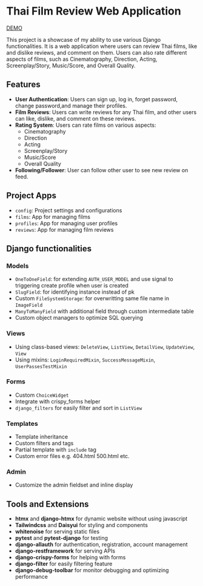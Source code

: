 # Thai Film Review Web Application

[DEMO](https://thunchakorn.pythonanywhere.com/)

This project is a showcase of my ability to use various Django functionalities. It is a web application where users can review Thai films, like and dislike reviews, and comment on them. Users can also rate different aspects of films, such as Cinematography, Direction, Acting, Screenplay/Story, Music/Score, and Overall Quality.

## Features

- **User Authentication**: Users can sign up, log in, forget password, change password,and manage their profiles.
- **Film Reviews**: Users can write reviews for any Thai film, and other users can like, dislike, and comment on these reviews.
- **Rating System**: Users can rate films on various aspects:
  - Cinematography
  - Direction
  - Acting
  - Screenplay/Story
  - Music/Score
  - Overall Quality
- **Following/Follower**: User can follow other user to see new review on feed.

## Project Apps

- `config`: Project settings and configurations
- `films`: App for managing films
- `profiles`: App for managing user profiles
- `reviews`: App for managing film reviews

## Django functionalities

### Models

- `OneToOneField`: for extending `AUTH_USER_MODEL` and use signal to triggering create profile when user is created
- `SlugField`: for identifying instance instead of pk
- Custom `FileSystemStorage`: for overwritting same file name in `ImageField`
- `ManyToManyField` with additional field through custom intermediate table
- Custom object managers to optimize SQL querying

### Views
- Using class-based views: `DeleteView`, `ListView`, `DetailView`, `UpdateView`, `View` 
- Using mixins: `LoginRequiredMixin`, `SuccessMessageMixin`, `UserPassesTestMixin`

### Forms
- Custom `ChoiceWidget`
- Integrate with crispy_forms helper
- `django_filters` for easily filter and sort in `ListView`

### Templates
- Template inheritance
- Custom filters and tags
- Partial template with `include` tag
- Custom error files e.g. 404.html 500.html etc.

### Admin
- Customize the admin fieldset and inline display 
 
## Tools and Extensions
- **htmx** and **django-htmx** for dynamic website without using javascript
- **Tailwindcss** and **Daisyui** for styling and components
- **whitenoise** for serving static files
- **pytest** and **pytest-django** for testing
- **django-allauth** for authentication, registration, account management
- **django-restframework** for serving APIs
- **django-crispy-forms** for helping with forms
- **django-filter** for easily filtering feature
- **django-debug-toolbar** for monitor debugging and optimizing performance